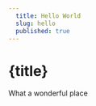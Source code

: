 ```yaml
---
  title: Hello World
  slug: hello
  published: true
---
```


# {title}

What a wonderful place